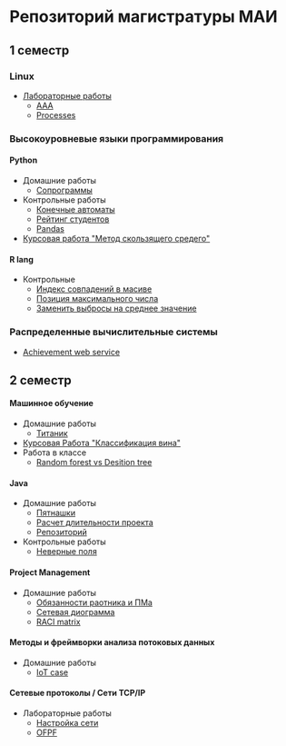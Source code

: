 # Репозиторий магистратуры МАИ
## 1 семестр
### Linux 
* [Лабораторные работы](https://github.com/sashaukl/IT_MAI/tree/master/Linux)
  * [AAA](https://github.com/sashaukl/IT_MAI/tree/master/Linux/AAA)
  * [Processes](https://github.com/sashaukl/IT_MAI/tree/master/Linux/processes)
### Высокоуровневые языки программирования
  #### Python
  * Домашние работы
    * [Сопрограммы](https://github.com/sashaukl/IT_MAI/blob/master/Python/homeworks/coroutines.ipynb)
  * Контрольные работы
    * [Конечные автоматы](https://github.com/sashaukl/IT_MAI/blob/master/Python/test_tasks/finite%20state%20machine/Finite_state_machine.ipynb)
    * [Рейтинг студентов](https://github.com/sashaukl/IT_MAI/blob/master/Python/test_tasks/students%20rating/students_rating.ipynb)
    * [Pandas](https://github.com/sashaukl/IT_MAI/blob/master/Python/test_tasks/pandas/pandas.ipynb)
  * [Курсовая работа "Метод скользящего средего"](https://github.com/sashaukl/IT_MAI/blob/master/Python/Coursework/course.ipynb)
#### R lang
  * Контрольные
    * [Индекс совпадений в масиве](https://github.com/sashaukl/IT_MAI/blob/master/RLang/task_1/solution.r)
    * [Позиция максимального числа](https://github.com/sashaukl/IT_MAI/blob/master/RLang/task_2/max_value_pos.r)
    * [Заменить выбросы на среднее значение](https://github.com/sashaukl/IT_MAI/blob/master/RLang/task_2/avarage_3x_replacer.r)
### Распределенные вычислительные системы
 * [Achievement web service](https://github.com/sashaukl/IT_MAI/tree/master/DistributedComputing/achievement_2)
## 2 семестр
#### Машинное обучение
 * Домашние работы
    * [Титаник](https://github.com/sashaukl/IT_MAI_MASTER/tree/master/machine_learning/homework_1)
 * [Курсовая Работа "Классификация вина"](/machine_learning/coursework/UkolovAP.ipynb)
 * Работа в классе
    * [Random forest vs Desition tree](/machine_learning/randomforest_vs_desitiontree/Untitled0.ipynb)
#### Java
 * Домашние работы
    * [Пятнашки](/java/homeworks/fifteengame)
    * [Расчет длительности проекта](/java/homeworks/task_duration_counter)
    * [Репозиторий](/java/homeworks/task3_repo)
 * Контрольные работы
    * [Неверные поля](/java/test_tasks/size)

#### Project Management
 * Домашние работы
    * [Обязанности раотника и ПМа](https://github.com/sashaukl/IT_MAI_MASTER/blob/master/project_management/homeworks/pm_vs_casualworker/hw2.xlsx)
    * [Сетевая диограмма](https://github.com/sashaukl/IT_MAI_MASTER/tree/master/project_management/homeworks/graph)
    * [RACI matrix](https://github.com/sashaukl/IT_MAI_MASTER/blob/master/project_management/homeworks/RACI.md)
    
#### Методы и фреймворки анализа потоковых данных
 * Домашние работы
    * [IoT case](https://github.com/sashaukl/IT_MAI_MASTER/blob/master/StreamingData/iot_case/README.md)
    
#### Сетевые протоколы / Сети TCP/IP 
 * Лабораторные работы
   * [Настройка сети](https://github.com/sashaukl/IT_MAI_MASTER/tree/master/net/lab1)
   * [OFPF](https://github.com/sashaukl/IT_MAI_MASTER/tree/master/net/lab2)
